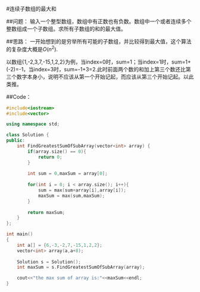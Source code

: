 ﻿#连续子数组的最大和

##问题：
输入一个整型数组，数组中有正数也有负数。数组中一个或者连续多个整数组成一个子数组。求所有子数组的和的最大值。

##思路：
一开始想到的是穷举所有可能的子数组，并比较得到最大值，这个算法的复杂度大概是$O(n^2)$.

以数组{1,-2,3,7,-15,1,2,2}为例，当index=0时，sum=1；当index=1时，sum=1+(-2)=-1，当index=3时，sum=-1+3=2.此时前面两个数的和加上第三个数还比第三个数字本身小，说明不应该从第一个开始记起，而应该从第三个开始记起。以此类推。

##Code：
```C++
#include<iostream>
#include<vector>

using namespace std;

class Solution {
public:
    int FindGreatestSumOfSubArray(vector<int> array) {
        if(array.size() == 0){
            return 0;
        }
     
        int sum = 0,maxSum = array[0];
        
        for(int i = 0; i < array.size(); i++){
            sum = max(sum+array[i],array[i]);
            maxSum = max(sum,maxSum);
        }
        
        return maxSum;
    }
};

int main()
{
	int a[] = {6,-3,-2,7,-15,1,2,2};
	vector<int> array(a,a+8);
	
	Solution s = Solution();
	int maxSum = s.FindGreatestSumOfSubArray(array);

	cout<<"the max sum of array is:"<<maxSum<<endl;
}
```